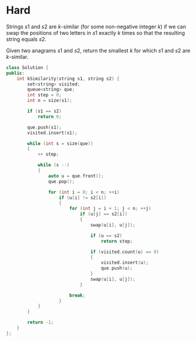 # Hard

Strings $s1$ and $s2$ are $k$-similar (for some non-negative integer $k$) if we can swap the positions of two letters in $s1$ exactly $k$ times so that the resulting string equals $s2$.

Given two anagrams $s1$ and $s2$, return the smallest $k$ for which $s1$ and $s2$ are $k$-similar.

```cpp
class Solution {
public:
    int kSimilarity(string s1, string s2) {
        set<string> visited;
        queue<string> que;
        int step = 0;
        int n = size(s1);

        if (s1 == s2)
            return 0;

        que.push(s1);
        visited.insert(s1);

        while (int s = size(que))
        {
            ++ step;

            while (s --)
            {
                auto u = que.front();
                que.pop();

                for (int i = 0; i < n; ++i)
                    if (u[i] != s2[i])
                    {
                        for (int j = i + 1; j < n; ++j)
                            if (u[j] == s2[i])
                            {
                                swap(u[i], u[j]);

                                if (u == s2)
                                    return step;

                                if (visited.count(u) == 0)
                                {
                                    visited.insert(u);
                                    que.push(u);
                                }
                                swap(u[i], u[j]);
                            }

                        break;
                    }
            }
        }

        return -1;
    }
};
```
